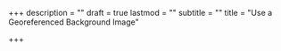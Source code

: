 +++
description = ""
draft = true
lastmod = ""
subtitle = ""
title = "Use a Georeferenced Background Image"

+++
